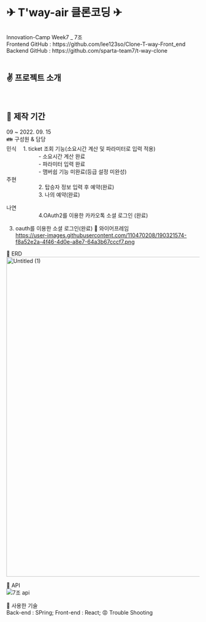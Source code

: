 <h1>✈ T'way-air 클론코딩 ✈</h1><br>
Innovation-Camp Week7 _ 7조<br>
Frontend GitHub : https://github.com/lee123so/Clone-T-way-Front_end<br>
Backend GitHub : https://github.com/sparta-team7/t-way-clone<br><br>

<h2>✌️ 프로젝트 소개</h2><br>
<h2>📅 제작 기간<br></h2>
09 ~ 2022. 09. 15<br>
👪 구성원 & 담당<br>
민식
   1. ticket 조회 기능(소요시간 계산 및 파라미터로 입력 적용)<br>
      - 소요시간 계산  완료<br>
      - 파라미터 입력 완료<br>
      - 맴버쉽 기능 미완료(등급 설정 미완성)<br>
주현<br>
      2. 탑승자 정보 입력 후 예약(완료)<br>
      3.  나의 예약(완료)<br<br>

나연<br>
      4.OAuth2를 이용한 카카오톡 소셜 로그인 (완료)<br>
  

3. oauth를 이용한 소셜 로그인(완료)
📗 와이어프레임<br>
https://user-images.githubusercontent.com/110470208/190321574-f8a52e2a-4f46-4d0e-a8e7-64a3b67cccf7.png

📘 ERD<br>
<img width="835" alt="Untitled (1)" src="https://user-images.githubusercontent.com/110470208/190321522-2f341bf6-52d9-4b93-b6a1-fb93e3f362be.png">


📙 API<br>
![7조 api](https://user-images.githubusercontent.com/110470208/190321495-94bdaf44-4f72-4335-a58f-ba20df9bb632.JPG)


👷 사용한 기술<br>
Back-end : SPring;
Front-end : React;
😡 Trouble Shooting<br>
